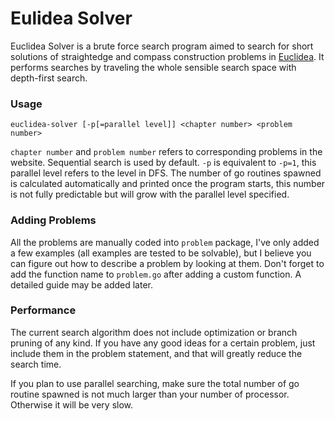 # Eulidea Solver
Euclidea Solver is a brute force search program aimed to search for short solutions of straightedge and compass construction problems in [Euclidea](https://www.euclidea.xyz). 
It performs searches by traveling the whole sensible search space with depth-first search.
### Usage
`euclidea-solver [-p[=parallel level]] <chapter number> <problem number>`

`chapter number` and `problem number` refers to corresponding problems in the website. Sequential search is used by default.
`-p` is equivalent to `-p=1`, this parallel level refers to the level in DFS. The number of go routines spawned is calculated 
automatically and printed once the program starts, this number is not fully predictable but will grow with the parallel level 
specified.

### Adding Problems
All the problems are manually coded into `problem` package, I've only added a few examples (all examples are tested to be solvable), 
but I believe you can figure out how to describe a problem by looking at them. Don't forget to add the function name to `problem.go` 
after adding a custom function. A detailed guide may be added later.

### Performance
The current search algorithm does not include optimization or branch pruning of any kind. If you have any good ideas for 
a certain problem, just include them in the problem statement, and that will greatly reduce the search time.

If you plan to use parallel searching, make sure the total number of go routine spawned is not much larger than your number of processor. 
Otherwise it will be very slow.